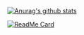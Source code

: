 [![Anurag's github stats](https://github-readme-stats.vercel.app/api?username=nya0&count_private=true&show_icons=true&theme=synthwave)](https://github.com/anuraghazra/github-readme-stats)

[![ReadMe Card](https://github-readme-stats.vercel.app/api/pin/?username=Nya0&repo=github-readme-stats)](https://github.com/anuraghazra/github-readme-stats)
